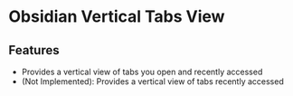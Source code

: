 # Obsidian Vertical Tabs View

## Features

- Provides a vertical view of tabs you open and recently accessed
- (Not Implemented): Provides a vertical view of tabs recently accessed
